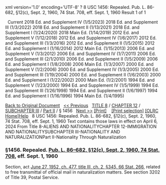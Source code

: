 xml version='1.0' encoding='UTF-8' ?
8 USC 1456: Repealed. Pub. L. 86-682, §12(c), Sept. 2, 1960, 74 Stat. 708, eff. Sept. 1, 1960
 Result 1 of 1
 
  
  Current
2018 Ed. and Supplement IV (1/5/2023)
2018 Ed. and Supplement III (1/3/2022)
2018 Ed. and Supplement II (1/13/2021)
2018 Ed. and Supplement I (1/24/2020)
2018 Main Ed. (1/14/2019)
2012 Ed. and Supplement V (1/12/2018)
2012 Ed. and Supplement IV (1/6/2017)
2012 Ed. and Supplement III (1/3/2016)
2012 Ed. and Supplement II (1/5/2015)
2012 Ed. and Supplement I (1/16/2014)
2012 Main Ed. (1/15/2013)
2006 Ed. and Supplement V (1/3/2012)
2006 Ed. and Supplement IV (1/7/2011)
2006 Ed. and Supplement III (2/1/2010)
2006 Ed. and Supplement II (1/5/2009)
2006 Ed. and Supplement I (1/8/2008)
2006 Main Ed. (1/3/2007)
2000 Ed. and Supplement V (1/2/2006)
2000 Ed. and Supplement IV (1/3/2005)
2000 Ed. and Supplement III (1/19/2004)
2000 Ed. and Supplement II (1/6/2003)
2000 Ed. and Supplement I (1/22/2002)
2000 Main Ed. (1/2/2001)
1994 Ed. and Supplement V (1/23/2000)
1994 Ed. and Supplement IV (1/5/1999)
1994 Ed. and Supplement III (1/26/1998)
1994 Ed. and Supplement II (1/6/1997)
1994 Ed. and Supplement I (1/16/1996)
1994 Main Ed. (1/4/1995)
  
 
  
[Back to Original Document](/view.xhtml;jsessionid=08A9DC566ADB37EA7CB9A78656F4E0FA)
 
[<< Previous](#)
  
 [TITLE 8](/view.xhtml;jsessionid=08A9DC566ADB37EA7CB9A78656F4E0FA?req=granuleid%3AUSC-prelim-title8&saved=%7CZ3JhbnVsZWlkOlVTQy1wcmVsaW0tdGl0bGU4LXNlY3Rpb24xNDU2%7C%7C%7C0%7Cfalse%7Cprelim&edition=prelim) / [CHAPTER 12](/view.xhtml;jsessionid=08A9DC566ADB37EA7CB9A78656F4E0FA?req=granuleid%3AUSC-prelim-title8-chapter12&saved=%7CZ3JhbnVsZWlkOlVTQy1wcmVsaW0tdGl0bGU4LXNlY3Rpb24xNDU2%7C%7C%7C0%7Cfalse%7Cprelim&edition=prelim) / [SUBCHAPTER III](/view.xhtml;jsessionid=08A9DC566ADB37EA7CB9A78656F4E0FA?req=granuleid%3AUSC-prelim-title8-chapter12-subchapter3&saved=%7CZ3JhbnVsZWlkOlVTQy1wcmVsaW0tdGl0bGU4LXNlY3Rpb24xNDU2%7C%7C%7C0%7Cfalse%7Cprelim&edition=prelim) / [Part II](/view.xhtml;jsessionid=08A9DC566ADB37EA7CB9A78656F4E0FA?req=granuleid%3AUSC-prelim-title8-chapter12-subchapter3-part2&saved=%7CZ3JhbnVsZWlkOlVTQy1wcmVsaW0tdGl0bGU4LXNlY3Rpb24xNDU2%7C%7C%7C0%7Cfalse%7Cprelim&edition=prelim) / § 1456
  
 [Next >>](#)
[[Print]](#)
   
 [[Print selection]](#)
[[OLRC Home]](/browse.xhtml;jsessionid=08A9DC566ADB37EA7CB9A78656F4E0FA)[Help](/navHelp.xhtml;jsessionid=08A9DC566ADB37EA7CB9A78656F4E0FA)
 
8 USC 1456: Repealed. Pub. L. 86-682, §12(c), Sept. 2, 1960, 74 Stat. 708, eff. Sept. 1, 1960
Text contains those laws in effect on April 6, 2024
From Title 8-ALIENS AND NATIONALITYCHAPTER 12-IMMIGRATION AND NATIONALITYSUBCHAPTER III-NATIONALITY AND NATURALIZATIONPart II-Nationality Through Naturalization
### §1456. Repealed. [Pub. L. 86–682, §12(c), Sept. 2, 1960, 74 Stat. 708](/statviewer.htm?volume=74&page=708), eff. Sept. 1, 1960
Section, act [June 27, 1952, ch. 477, title III, ch. 2, §345, 66 Stat. 266](/statviewer.htm?volume=66&page=266), related to free transmittal of official mail in naturalization matters. See section 3202 of Title 39, Postal Service.
